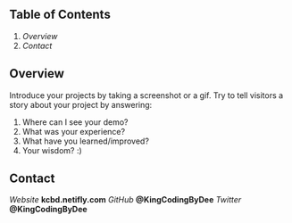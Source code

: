 ## **Table of Contents**
1. _Overview_
2. _Contact_

## Overview
Introduce your projects by taking a screenshot or a gif. Try to tell visitors a story about your project by answering:

1. Where can I see your demo?
2. What was your experience?
3. What have you learned/improved?
4. Your wisdom? :)

## **Contact**

_Website_ **kcbd.netifly.com**
_GitHub_ **@KingCodingByDee**
_Twitter_
**@KingCodingByDee**